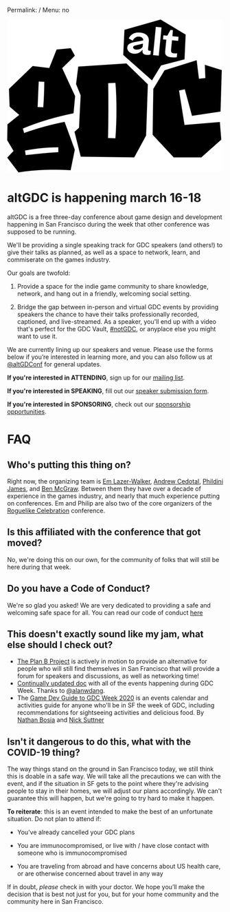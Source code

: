 Permalink: /
Menu: no

![altGDC](/images/_logo-hq-transparent-small.png)

# altGDC is happening march 16-18

altGDC is a free three-day conference about game design and development happening in San Francisco during the week that other conference was supposed to be running.

We'll be providing a single speaking track for GDC speakers (and others!) to give their talks as planned, as well as a space to network, learn, and commiserate on the games industry.

Our goals are twofold:

1. Provide a space for the indie game community to share knowledge, network, and hang out in a friendly, welcoming social setting.

2. Bridge the gap between in-person and virtual GDC events by providing speakers the chance to have their talks professionally recorded, captioned, and live-streamed. As a speaker, you'll end up with a video that's perfect for the GDC Vault, [#notGDC](http://notgdc.fun), or anyplace else you might want to use it.

We are currently lining up our speakers and venue. Please use the forms below if you’re interested in learning more, and you can also follow us at [@altGDConf](https://twitter.com/altgdconf) for general updates.

**If you're interested in ATTENDING**, sign up for our [mailing list](https://buttondown.email/altgdc).

**If you're interested in SPEAKING**, fill out our [speaker submission form](https://airtable.com/shrz46IoZcXkIeYYQ).

**If you're interested in SPONSORING**, check out our [sponsorship opportunities](https://altgdc.com/sponsors).

# FAQ

## Who's putting this thing on?

Right now, the organizing team is [Em Lazer-Walker](https://twitter.com/lazerwalker), [Andrew Cedotal](https://andrewcedotal.com/), [Phildini James](https://twitter.com/phildini), and [Ben McGraw](https://twitter.com/bengrue). Between them they have over a decade of experience in the games industry, and nearly that much experience putting on conferences. Em and Philip are also two of the core organizers of the [Roguelike Celebration](https://roguelike.club) conference.

## Is this affiliated with the conference that got moved?

No, we're doing this on our own, for the community of folks that will still be here during that week.

## Do you have a Code of Conduct?

We're so glad you asked! We are very dedicated to providing a safe and welcoming safe space for all. You can read our code of conduct [here](https://altgdc.com/coc)

## This doesn't exactly sound like my jam, what else should I check out?

- [The Plan B Project](https://www.facebook.com/events/2691541054244423/) is actively in motion to provide an alternative for people who will still find themselves in San Francisco that will provide a forum for speakers and discussions, as well as networking time!
- [Continually updated doc](https://docs.google.com/document/d/1t1i1kUgv7W4TG1wnUJ1yPhJgC0F0WO0wcAPN4dynofY/edit) with all of the events happening during GDC Week. Thanks to [@alanwdang](https://twitter.com/alanwdang/).
- The [Game Dev Guide to GDC Week 2020](https://because.games) is an events calendar and activities guide for anyone who'll be in SF the week of GDC, including recommendations for sightseeing activities and delicious food. By [Nathan Bosia](https://twitter.com/natethenate) and [Nick Suttner](https://twitter.com/nsuttner)

## Isn't it dangerous to do this, what with the COVID-19 thing?

The way things stand on the ground in San Francisco today, we still think this is doable in a safe way. We will take all the precautions we can with the event, and if the situation in SF gets to the point where they're advising people to stay in their homes, we will adjust our plans accordingly. We can't guarantee this will happen, but we're going to try hard to make it happen.

**To reiterate**: this is an event intended to make the best of an unfortunate situation. Do not plan to attend if:

- You've already cancelled your GDC plans

- You are immunocompromised, or live with / have close contact with someone who is immunocompromised

- You are traveling from abroad and have concerns about US health care, or are otherwise concerned about travel in any way

If in doubt, _please_ check in with your doctor. We hope you’ll make the decision that is best not just for you, but for your home community and the community here in San Francisco.
